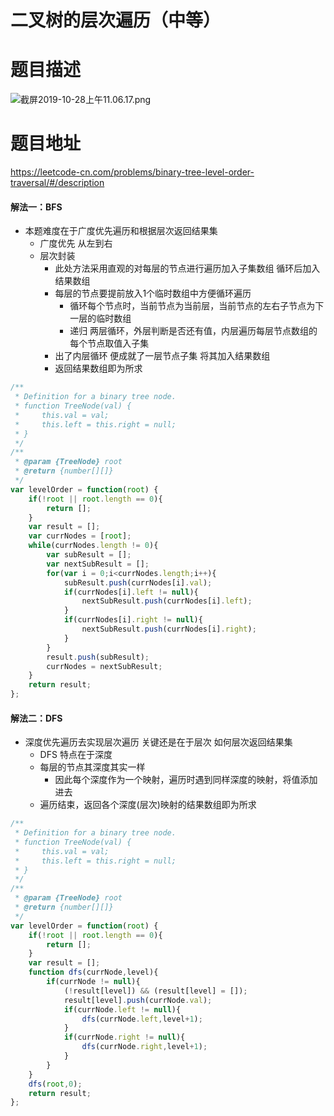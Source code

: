 # 二叉树的层次遍历（中等）
# 题目描述
![截屏2019-10-28上午11.06.17.png](https://pic.leetcode-cn.com/05bf3d6bf02987c94057a44611f80419605cb65f1d32daa9d798a745fdd4d7f1-%E6%88%AA%E5%B1%8F2019-10-28%E4%B8%8A%E5%8D%8811.06.17.png)
# 题目地址
<https://leetcode-cn.com/problems/binary-tree-level-order-traversal/#/description>
#### 解法一：BFS
+ 本题难度在于广度优先遍历和根据层次返回结果集
  + 广度优先 从左到右
  + 层次封装
    + 此处方法采用直观的对每层的节点进行遍历加入子集数组 循环后加入结果数组
    + 每层的节点要提前放入1个临时数组中方便循环遍历
      + 循环每个节点时，当前节点为当前层，当前节点的左右子节点为下一层的临时数组
      + 递归 两层循环，外层判断是否还有值，内层遍历每层节点数组的每个节点取值入子集
    + 出了内层循环 便成就了一层节点子集 将其加入结果数组
    + 返回结果数组即为所求   
```javascript
/**
 * Definition for a binary tree node.
 * function TreeNode(val) {
 *     this.val = val;
 *     this.left = this.right = null;
 * }
 */
/**
 * @param {TreeNode} root
 * @return {number[][]}
 */
var levelOrder = function(root) {
    if(!root || root.length == 0){
        return [];
    }
    var result = [];
    var currNodes = [root];
    while(currNodes.length != 0){
        var subResult = [];
        var nextSubResult = [];
        for(var i = 0;i<currNodes.length;i++){
            subResult.push(currNodes[i].val);
            if(currNodes[i].left != null){
                nextSubResult.push(currNodes[i].left);
            }
            if(currNodes[i].right != null){
                nextSubResult.push(currNodes[i].right);
            }
        }
        result.push(subResult);
        currNodes = nextSubResult;
    }
    return result;
};
```
#### 解法二：DFS
+ 深度优先遍历去实现层次遍历 关键还是在于层次 如何层次返回结果集
  + DFS 特点在于深度
  + 每层的节点其深度其实一样
    + 因此每个深度作为一个映射，遍历时遇到同样深度的映射，将值添加进去
  + 遍历结束，返回各个深度(层次)映射的结果数组即为所求 
```javascript
/**
 * Definition for a binary tree node.
 * function TreeNode(val) {
 *     this.val = val;
 *     this.left = this.right = null;
 * }
 */
/**
 * @param {TreeNode} root
 * @return {number[][]}
 */
var levelOrder = function(root) {
    if(!root || root.length == 0){
        return [];
    }
    var result = [];
    function dfs(currNode,level){
        if(currNode != null){
            (!result[level]) && (result[level] = []);
            result[level].push(currNode.val);
            if(currNode.left != null){
                dfs(currNode.left,level+1);
            }
            if(currNode.right != null){
                dfs(currNode.right,level+1);
            }           
        }
    }
    dfs(root,0);
    return result;
};
```